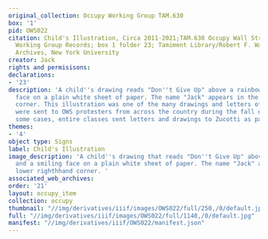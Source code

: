 ```yaml
---
original_collection: Occupy Working Group TAM.630
box: '1'
pid: OWS022
citation: Child's Illustration, Circa 2011-2021;TAM.630 Occupy Wall Street Archives
  Working Group Records; box 1 folder 23; Tamiment Library/Robert F. Wagner Labor
  Archives, New York University
creator: Jack
rights and permisisons:
declarations:
- '23'
description: 'A child''s drawing reads "Don''t Give Up" above a rainbow and a smiling
  face on a plain white sheet of paper. The name "Jack" appears in the lower righthhand
  corner. This illustration was one of the many drawings and letters of support that
  were sent to OWS protesters from across the country during the fall of 2011. In
  some cases, entire classes sent letters and drawings to Zucotti as part of an assignment. '
themes:
- '4'
object type: Signs
label: Child's Illustration
image_description: 'A child''s drawing that reads "Don''t Give Up" above a rainbow
  and a smiling face on a plain white sheet of paper. The name "Jack" appears in the
  lower righthhand corner. '
associated_web_archives:
order: '21'
layout: occupy_item
collection: occupy
thumbnail: "//img/derivatives/iiif/images/OWS022/full/250,/0/default.jpg"
full: "//img/derivatives/iiif/images/OWS022/full/1140,/0/default.jpg"
manifest: "//img/derivatives/iiif/OWS022/manifest.json"
---
```

